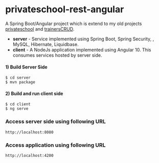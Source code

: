 # privateschool-rest-angular

A Spring Boot/Angular project which is extend to my old projects [privateschool](https://github.com/GeorgeTsianakas/privateschool) and [trainersCRUD](https://github.com/GeorgeTsianakas/trainersCRUD).

- **server** - Service implemented using Spring Boot, Spring Security, , MySQL, Hibernate, Liquidbase.
- **client** - A NodeJs application implemented using Angular 10. This consumes services hosted by server side.
 
#### 1) Build Server Side

```
$ cd server
$ mvn package
```

#### 2) Build and run client side

```
$ cd client
$ ng serve
```

### Access server side using following URL

```
http://localhost:8080
```

### Access application using following URL

```
http://localhost:4200
```